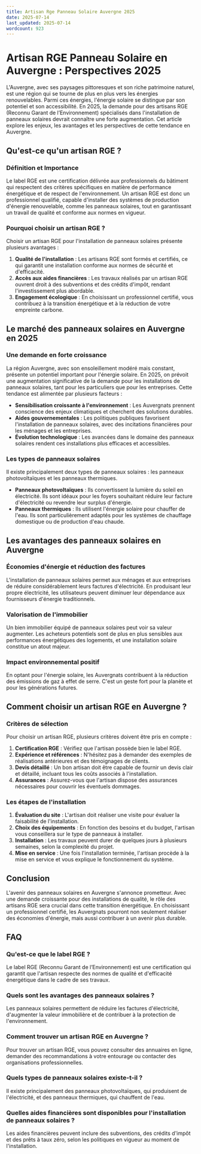 ```yaml
---
title: Artisan Rge Panneau Solaire Auvergne 2025
date: 2025-07-14
last_updated: 2025-07-14
wordcount: 923
---
```


# Artisan RGE Panneau Solaire en Auvergne : Perspectives 2025

L'Auvergne, avec ses paysages pittoresques et son riche patrimoine naturel, est une région qui se tourne de plus en plus vers les énergies renouvelables. Parmi ces énergies, l'énergie solaire se distingue par son potentiel et son accessibilité. En 2025, la demande pour des artisans RGE (Reconnu Garant de l’Environnement) spécialisés dans l'installation de panneaux solaires devrait connaître une forte augmentation. Cet article explore les enjeux, les avantages et les perspectives de cette tendance en Auvergne.

## Qu'est-ce qu'un artisan RGE ?

### Définition et Importance

Le label RGE est une certification délivrée aux professionnels du bâtiment qui respectent des critères spécifiques en matière de performance énergétique et de respect de l'environnement. Un artisan RGE est donc un professionnel qualifié, capable d'installer des systèmes de production d'énergie renouvelable, comme les panneaux solaires, tout en garantissant un travail de qualité et conforme aux normes en vigueur.

### Pourquoi choisir un artisan RGE ?

Choisir un artisan RGE pour l'installation de panneaux solaires présente plusieurs avantages :

1. **Qualité de l'installation** : Les artisans RGE sont formés et certifiés, ce qui garantit une installation conforme aux normes de sécurité et d'efficacité.
2. **Accès aux aides financières** : Les travaux réalisés par un artisan RGE ouvrent droit à des subventions et des crédits d'impôt, rendant l'investissement plus abordable.
3. **Engagement écologique** : En choisissant un professionnel certifié, vous contribuez à la transition énergétique et à la réduction de votre empreinte carbone.

## Le marché des panneaux solaires en Auvergne en 2025

### Une demande en forte croissance

La région Auvergne, avec son ensoleillement modéré mais constant, présente un potentiel important pour l'énergie solaire. En 2025, on prévoit une augmentation significative de la demande pour les installations de panneaux solaires, tant pour les particuliers que pour les entreprises. Cette tendance est alimentée par plusieurs facteurs :

- **Sensibilisation croissante à l'environnement** : Les Auvergnats prennent conscience des enjeux climatiques et cherchent des solutions durables.
- **Aides gouvernementales** : Les politiques publiques favorisent l'installation de panneaux solaires, avec des incitations financières pour les ménages et les entreprises.
- **Évolution technologique** : Les avancées dans le domaine des panneaux solaires rendent ces installations plus efficaces et accessibles.

### Les types de panneaux solaires

Il existe principalement deux types de panneaux solaires : les panneaux photovoltaïques et les panneaux thermiques. 

- **Panneaux photovoltaïques** : Ils convertissent la lumière du soleil en électricité. Ils sont idéaux pour les foyers souhaitant réduire leur facture d'électricité ou revendre leur surplus d'énergie.
- **Panneaux thermiques** : Ils utilisent l'énergie solaire pour chauffer de l'eau. Ils sont particulièrement adaptés pour les systèmes de chauffage domestique ou de production d'eau chaude.

## Les avantages des panneaux solaires en Auvergne

### Économies d'énergie et réduction des factures

L'installation de panneaux solaires permet aux ménages et aux entreprises de réduire considérablement leurs factures d'électricité. En produisant leur propre électricité, les utilisateurs peuvent diminuer leur dépendance aux fournisseurs d'énergie traditionnels.

### Valorisation de l'immobilier

Un bien immobilier équipé de panneaux solaires peut voir sa valeur augmenter. Les acheteurs potentiels sont de plus en plus sensibles aux performances énergétiques des logements, et une installation solaire constitue un atout majeur.

### Impact environnemental positif

En optant pour l'énergie solaire, les Auvergnats contribuent à la réduction des émissions de gaz à effet de serre. C'est un geste fort pour la planète et pour les générations futures.

## Comment choisir un artisan RGE en Auvergne ?

### Critères de sélection

Pour choisir un artisan RGE, plusieurs critères doivent être pris en compte :

1. **Certification RGE** : Vérifiez que l'artisan possède bien le label RGE.
2. **Expérience et références** : N'hésitez pas à demander des exemples de réalisations antérieures et des témoignages de clients.
3. **Devis détaillé** : Un bon artisan doit être capable de fournir un devis clair et détaillé, incluant tous les coûts associés à l'installation.
4. **Assurances** : Assurez-vous que l'artisan dispose des assurances nécessaires pour couvrir les éventuels dommages.

### Les étapes de l'installation

1. **Évaluation du site** : L'artisan doit réaliser une visite pour évaluer la faisabilité de l'installation.
2. **Choix des équipements** : En fonction des besoins et du budget, l'artisan vous conseillera sur le type de panneaux à installer.
3. **Installation** : Les travaux peuvent durer de quelques jours à plusieurs semaines, selon la complexité du projet.
4. **Mise en service** : Une fois l'installation terminée, l'artisan procède à la mise en service et vous explique le fonctionnement du système.

## Conclusion

L'avenir des panneaux solaires en Auvergne s'annonce prometteur. Avec une demande croissante pour des installations de qualité, le rôle des artisans RGE sera crucial dans cette transition énergétique. En choisissant un professionnel certifié, les Auvergnats pourront non seulement réaliser des économies d'énergie, mais aussi contribuer à un avenir plus durable.

## FAQ

### Qu'est-ce que le label RGE ?

Le label RGE (Reconnu Garant de l’Environnement) est une certification qui garantit que l'artisan respecte des normes de qualité et d'efficacité énergétique dans le cadre de ses travaux.

### Quels sont les avantages des panneaux solaires ?

Les panneaux solaires permettent de réduire les factures d'électricité, d'augmenter la valeur immobilière et de contribuer à la protection de l'environnement.

### Comment trouver un artisan RGE en Auvergne ?

Pour trouver un artisan RGE, vous pouvez consulter des annuaires en ligne, demander des recommandations à votre entourage ou contacter des organisations professionnelles.

### Quels types de panneaux solaires existe-t-il ?

Il existe principalement des panneaux photovoltaïques, qui produisent de l'électricité, et des panneaux thermiques, qui chauffent de l'eau.

### Quelles aides financières sont disponibles pour l'installation de panneaux solaires ?

Les aides financières peuvent inclure des subventions, des crédits d'impôt et des prêts à taux zéro, selon les politiques en vigueur au moment de l'installation.